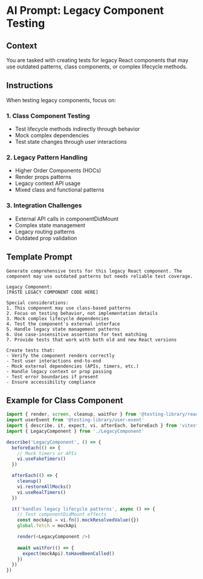 # AI Prompt: Legacy Component Testing

## Context

You are tasked with creating tests for legacy React components that may use outdated patterns, class components, or complex lifecycle methods.

## Instructions

When testing legacy components, focus on:

### 1. Class Component Testing
- Test lifecycle methods indirectly through behavior
- Mock complex dependencies
- Test state changes through user interactions

### 2. Legacy Pattern Handling
- Higher Order Components (HOCs)
- Render props patterns
- Legacy context API usage
- Mixed class and functional patterns

### 3. Integration Challenges
- External API calls in componentDidMount
- Complex state management
- Legacy routing patterns
- Outdated prop validation

## Template Prompt

```
Generate comprehensive tests for this legacy React component. The component may use outdated patterns but needs reliable test coverage.

Legacy Component:
[PASTE LEGACY COMPONENT CODE HERE]

Special considerations:
1. This component may use class-based patterns
2. Focus on testing behavior, not implementation details
3. Mock complex lifecycle dependencies
4. Test the component's external interface
5. Handle legacy state management patterns
6. Use case-insensitive assertions for text matching
7. Provide tests that work with both old and new React versions

Create tests that:
- Verify the component renders correctly
- Test user interactions end-to-end
- Mock external dependencies (APIs, timers, etc.)
- Handle legacy context or prop passing
- Test error boundaries if present
- Ensure accessibility compliance
```

## Example for Class Component

```typescript
import { render, screen, cleanup, waitFor } from '@testing-library/react'
import userEvent from '@testing-library/user-event'
import { describe, it, expect, vi, afterEach, beforeEach } from 'vitest'
import { LegacyComponent } from './LegacyComponent'

describe('LegacyComponent', () => {
  beforeEach(() => {
    // Mock timers or APIs
    vi.useFakeTimers()
  })

  afterEach(() => {
    cleanup()
    vi.restoreAllMocks()
    vi.useRealTimers()
  })

  it('handles legacy lifecycle patterns', async () => {
    // Test componentDidMount effects
    const mockApi = vi.fn().mockResolvedValue({})
    global.fetch = mockApi

    render(<LegacyComponent />)
    
    await waitFor(() => {
      expect(mockApi).toHaveBeenCalled()
    })
  })
})
```